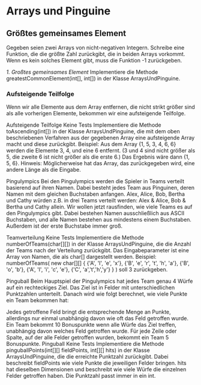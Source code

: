 # Arrays und Pinguine
## Größtes gemeinsames Element
Gegeben seien zwei Arrays von nicht-negativen Integern. Schreibe eine Funktion, die die größte Zahl zurückgibt, die in beiden Arrays vorkommt. Wenn es kein solches Element gibt, muss die Funktion -1 zurückgeben.

*1. Großtes gemeinsames Element*
Implementiere die Methode greatestCommonElement(int[], int[]) in der Klasse ArraysUndPinguine.


### Aufsteigende Teilfolge
Wenn wir alle Elemente aus dem Array entfernen, die nicht strikt größer sind als alle vorherigen Elemente, bekommen wir eine aufsteigende Teilfolge.

Aufsteigende Teilfolge Keine Tests
Implementiere die Methode toAscending(int[]) in der Klasse ArraysUndPinguine, die mit dem oben beschriebenen Verfahren aus der gegebenen Array eine aufsteigende Array macht und diese zurückgibt.
Beispiel: Aus dem Array {1, 5, 3, 4, 6, 6} werden die Elemente 3, 4, und eine 6 entfernt. (3 und 4 sind nicht größer als 5, die zweite 6 ist nicht größer als die erste 6.) Das Ergebnis wäre dann {1, 5, 6}.
Hinweis: Möglicherweise hat das Array, das zurückgegeben wird, eine andere Länge als die Eingabe.

Pingulympics
Bei den Pingulympics werden die Spieler in Teams verteilt basierend auf ihren Namen. Dabei besteht jedes Team aus Pinguinen, deren Namen mit dem gleichen Buchstaben anfangen. Alex, Alice, Bob, Bertha und Cathy würden z.B. in drei Teams verteilt werden: Alex & Alice, Bob & Bertha und Cathy allein. Wir wollen jetzt rausfinden, wie viele Teams es auf den Pingulympics gibt. Dabei bestehen Namen ausschließlich aus ASCII Buchstaben, und alle Namen bestehen aus mindestens einem Buchstaben. Außerdem ist der erste Buchstabe immer groß.

 Teamverteilung Keine Tests
Implementiere die Methode numberOfTeams(char[][]) in der Klasse ArraysUndPinguine, die die Anzahl der Teams nach der Verteilung zurückgibt. Das Eingabeparameter ist eine Array von Namen, die als char[] dargestellt werden.
Beispiel: numberOfTeams( new char[][] { {'A', 'l', 'e', 'x'}, {'B', 'e', 'r', 't', 'h', 'a'}, {'B', 'o', 'b'}, {'A', 'l', 'i', 'c', 'e'}, {'C', 'a','t','h','y'} } ) soll 3 zurückgeben.


Pinguball
Beim Hauptspiel der Pingulympics hat jedes Team genau 4 Würfe auf ein rechteckiges Ziel. Das Ziel ist in Felder mit unterschiedlichen Punktzahlen unterteilt. Danach wird wie folgt berechnet, wie viele Punkte ein Team bekommen hat:

Jedes getroffene Feld bringt die entsprechende Menge an Punkte, allerdings nur einmal unabhängig davon wie oft das Feld getroffen wurde.
Ein Team bekommt 10 Bonuspunkte wenn alle Würfe das Ziel treffen, unabhängig davon welches Feld getroffen wurde.
Für jede Zeile oder Spalte, auf der alle Felder getroffen wurden, bekommt ein Team 5 Bonuspunkte.
 Pinguball Keine Tests
Implementiere die Methode pinguballPoints(int[][] fieldPoints, int[][] hits) in der Klasse ArraysUndPinguine, die die erreichte Punktzahl zurückgibt. Dabei beschreibt fieldPoints wie viele Punkte die jeweiligen Felder bringen. hits hat dieselben Dimensionen und beschreibt wie viele Würfe die einzelnen Felder getroffen haben.
Die Punktzahl passt immer in ein int.
